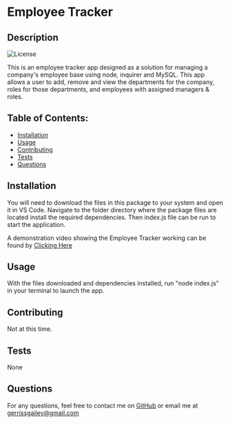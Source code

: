 # Employee Tracker
## Description
![License](https://img.shields.io/badge/License-None-blue.svg "License Badge")

This is an employee tracker app designed as a solution for managing a company's employee base using node, inquirer and MySQL. This app allows a user to add, remove and view the departments for the company, roles for those departments, and employees with assigned managers & roles. 

## Table of Contents:
* [Installation](#installation)
* [Usage](#usage)
* [Contributing](#contributing)
* [Tests](#tests)
* [Questions](#questions)
## Installation
You will need to download the files in this package to your system and open it in VS Code. Navigate to the folder directory where the package files are located install the required dependencies. Then index.js file can be run to start the application. 

A demonstration video showing the Employee Tracker working can be found by [Clicking Here](https://drive.google.com/file/d/1RXoV8fXWrKmmnoqbmHaGBhiL9ohGo9gA/view?usp=sharing)

## Usage
With the files downloaded and dependencies installed, run "node index.js" in your terminal to launch the app.
## Contributing
Not at this time.
## Tests
None
## Questions
For any questions, feel free to contact me  on [GitHub](https://github.com/gerrissgailey) or email me at gerrissgailey@gmail.com